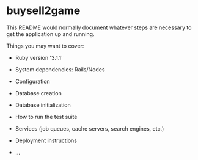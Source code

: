 # buysell2game

This README would normally document whatever steps are necessary to get the
application up and running.

Things you may want to cover:

* Ruby version '3.1.1'

* System dependencies: Rails/Nodes

* Configuration

* Database creation

* Database initialization

* How to run the test suite

* Services (job queues, cache servers, search engines, etc.)

* Deployment instructions

* ...
